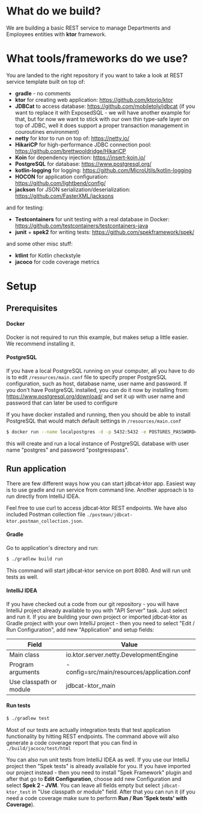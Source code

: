 # What do we build?

We are building a basic REST service to manage Departments and Employees entities with **ktor** framework.

# What tools/frameworks do we use?

You are landed to the right repository if you want to take a look at REST service template built on top of:

- **gradle** - no comments
- **ktor** for creating web application: https://github.com/ktorio/ktor
- **JDBCat** to access database: https://github.com/mobiletoly/jdbcat
  (if you want to replace it with ExposedSQL - we will have another example for that, but for now we want to
  stick with our own thin type-safe layer on top of JDBC, well it does support a proper transaction management
  in couroutines environment)
- **netty** for ktor to run on top of: https://netty.io/
- **HikariCP** for high-performance JDBC connection pool: https://github.com/brettwooldridge/HikariCP
- **Koin** for dependency injection: https://insert-koin.io/ 
- **PostgreSQL** for database: https://www.postgresql.org/
- **kotlin-logging** for logging: https://github.com/MicroUtils/kotlin-logging
- **HOCON** for application configuration: https://github.com/lightbend/config/
- **jackson** for JSON serialization/deserialization: https://github.com/FasterXML/jacksons

and for testing:
- **Testcontainers** for unit testing with a real database in Docker: https://github.com/testcontainers/testcontainers-java
- **junit** + **spek2** for writing tests: https://github.com/spekframework/spek/

and some other misc stuff:
- **ktlint** for Kotlin checkstyle
- **jacoco** for code coverage metrics

# Setup

## Prerequisites

#### Docker

Docker is not required to run this example, but makes setup a little easier. We recommend installing it.

#### PostgreSQL

If you have a local PostgreSQL running on your computer, all you have to do is to edit `/resources/main.conf`
file to specify proper PostgreSQL configuration, such as host, database name, user name and password.
If you don't have PostgreSQL installed, you can do it now by installing from:
https://www.postgresql.org/download/
and set it up with user name and password that can later be used to configure 

If you have docker installed and running, then you should be able to install PostgreSQL that would
match default settings in `/resources/main.conf`

```bash
$ docker run --name localpostgres -d -p 5432:5432 -e POSTGRES_PASSWORD=postgresspass postgres:alpine
```

this will create and run a local instance of PostgreSQL database with user name "postgres" and
password "postgresspass".

## Run application

There are few different ways how you can start jdbcat-ktor app. Easiest way is to use gradle
and run service from command line. Another approach is to run directly from IntelliJ IDEA.

Feel free to use curl to access jdbcat-ktor REST endpoints. We have also included Postman collection file
`./postman/jdbcat-ktor.postman_collection.json`.

#### Gradle

Go to application's directory and run:

```bash
$ ./gradlew build run
```

This command will start jdbcat-ktor service on port 8080.
And will run unit tests as well.

#### IntelliJ IDEA

If you have checked out a code from our git repository - you will have IntelliJ project already available
to you with "API Server" task. Just select and run it. If you are building your own project or
imported jdbcat-ktor as Gradle project with your own IntelliJ project - then you need to select
"Edit / Run Configuration", add new "Application" and setup fields:

| Field                   | Value                                       |
| ----------------------- | ------------------------------------------- |
| Main class              | io.ktor.server.netty.DevelopmentEngine      |
| Program arguments       | -config=src/main/resources/application.conf |
| Use classpath or module | jdbcat-ktor_main                            |

#### Run tests

```bash
$ ./gradlew test
```

Most of our tests are actually integration tests that test application functionality by hitting
REST endpoints. The command above will also generate a code coverage report that you can find
in `./build/jacoco/test/html`

You can also run unit tests from IntelliJ IDEA as well. If you use our IntelliJ project then
"Spek tests" is already available for you. If you have imported our project instead - then you need
to install "Spek Framework" plugin and after that go to **Edit Configuration**, choose add new Configuration
and select **Spek 2 - JVM**. You can leave all fields empty but select `jdbcat-ktor_test` in
"Use classpath or module" field. After that you can run it (if you need a code coverage make sure to perform
**Run / Run 'Spek tests' with Coverage**).
